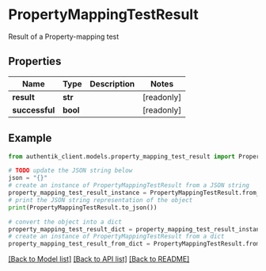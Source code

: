 # PropertyMappingTestResult

Result of a Property-mapping test

## Properties

Name | Type | Description | Notes
------------ | ------------- | ------------- | -------------
**result** | **str** |  | [readonly] 
**successful** | **bool** |  | [readonly] 

## Example

```python
from authentik_client.models.property_mapping_test_result import PropertyMappingTestResult

# TODO update the JSON string below
json = "{}"
# create an instance of PropertyMappingTestResult from a JSON string
property_mapping_test_result_instance = PropertyMappingTestResult.from_json(json)
# print the JSON string representation of the object
print(PropertyMappingTestResult.to_json())

# convert the object into a dict
property_mapping_test_result_dict = property_mapping_test_result_instance.to_dict()
# create an instance of PropertyMappingTestResult from a dict
property_mapping_test_result_from_dict = PropertyMappingTestResult.from_dict(property_mapping_test_result_dict)
```
[[Back to Model list]](../README.md#documentation-for-models) [[Back to API list]](../README.md#documentation-for-api-endpoints) [[Back to README]](../README.md)


